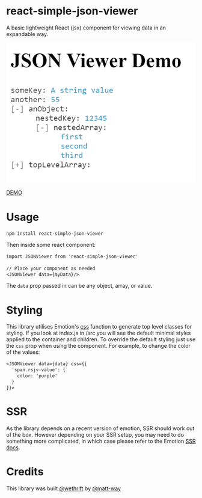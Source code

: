 # react-simple-json-viewer

A basic lightweight React (jsx) component for viewing data in an expandable way.

![null screenshot](screenshot.png)

[DEMO](https://codesandbox.io/s/young-brook-6rdv0p?file=/src/App.js)

# Usage

```
npm install react-simple-json-viewer
```

Then inside some react component:

```
import JSONViewer from 'react-simple-json-viewer'

// Place your component as needed
<JSONViewer data={myData}/>
```

The `data` prop passed in can be any object, array, or value.

# Styling

This library utilises Emotion's [css](https://emotion.sh/docs/@emotion/css#object-styles) function to generate top level classes for styling. If you look at index.js in /src you will see the default minimal styles applied to the container and children. To override the default styling just use the `css` prop when using the component. For example, to change the color of the values:

```
<JSONViewer data={data} css={{
  'span.rsjv-value': {
    color: 'purple'
  }
}}>
```

# SSR

As the library depends on a recent version of emotion, SSR should work out of the box. However depending on your SSR setup, you may need to do something more complicated, in which case please refer to the Emotion [SSR docs](https://emotion.sh/docs/ssr).

# Credits

This library was built [@wethrift](https://www.wethrift.com) by [@matt-way](https://github.com/matt-way)
